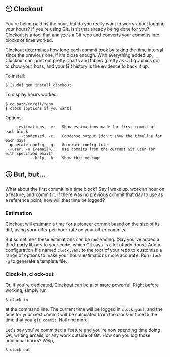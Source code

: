 ## :clock9: Clockout ##

You're being paid by the hour, but do you really want to worry about logging your hours? If you're using Git, isn't that already being done for you? Clockout is a tool that analyzes a Git repo and converts your commits into blocks of time worked.

Clockout determines how long each commit took by taking the time interval since the previous one, if it's close enough. With everything added up, Clockout can print out pretty charts and tables (pretty as CLI graphics go) to show your boss, and your Git history is the evidence to back it up.

To install:
```
$ [sudo] gem install clockout
```

To display hours worked:
```
$ cd path/to/git/repo
$ clock [options if you want]
```

Options:
```
    --estimations, -e:   Show estimations made for first commit of each block
      --condensed, -c:   Condense output (don't show the timeline for each day)
--generate-config, -g:   Generate config file
 --user, -u (<email>):   Use commits from the current Git user (or with specified email)
           --help, -h:   Show this message
```

## :clock5: But, but... ##

What about the first commit in a time block? Say I wake up, work an hour on a feature, and commit it. If there was no previous commit that day to use as a reference point, how will that time be logged?

### Estimation ###

Clockout will estimate a time for a pioneer commit based on the size of its diff, using your diffs-per-hour rate on your other commits.

But sometimes these estimations can be misleading. (Say you've added a third-party library to your code, which Git says is a lot of additions.) Add a configuration file named `clock.yaml` to the root of your repo to customize a range of options to make your hours estimations more accurate. Run `clock -g` to generate a template file.

### Clock-in, clock-out ###

Or, if you're dedicated, Clockout can be a lot more powerful. Right before working, simply run
```
$ clock in
```
at the command line. The current time will be logged in `clock.yaml`, and the time for your next commit will be calculated from the clock-in time to the time that you `git commit`. Nothing more.

Let's say you've committed a feature and you're now spending time doing QA, writing emails, or any work outside of Git. How can you log those additional hours? Welp,
```
$ clock out
```